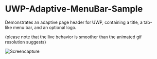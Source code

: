 # UWP-Adaptive-MenuBar-Sample
Demonstrates an adaptive page header for UWP, containing a title, a tab-like menu bar, and an optional logo.

(please note that the live behavior is smoother than the animated gif resolution suggests)

![Screencapture](Assets/AdaptiveMenu.gif?raw=true "Message")
